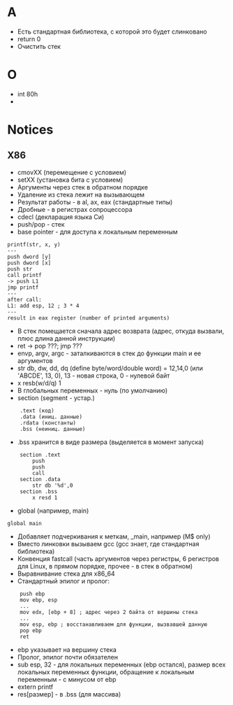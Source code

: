 # A

* Есть стандартная библиотека, с которой это будет слинковано
* return 0
* Очистить стек

# O

* int 80h 
* 

# Notices

## X86

* cmovXX (перемещение с условием)
* setXX (установка бита с условием)
* Аргументы через стек в обратном порядке
* Удаление из стека лежит на вызывающем
* Результат работы - в al, ax, eax (стандартные типы)
* Дробные - в регистрах сопроцессора
* cdecl (декларация языка Си)  
* push/pop - стек
* base pointer - для доступа к локальным переменным

```
printf(str, x, y)
---
push dword [y]
push dword [x]
push str
call printf
-> push L1
jmp printf
---
after call:
L1: add esp, 12 ; 3 * 4 
---
result in eax register (number of printed arguments)
```
* В стек помещается сначала адрес возврата (адрес, откуда вызвали, плюс длина данной инструкции)   
* ret -> pop ???; jmp ???
* envp, argv, argc - заталкиваются в стек до функции main и ее аргументов
* str db, dw, dd, dq (define byte/word/double word) = 12,14,0 (или 'ABCDE', 13, 0), 13 - новая строка, 0 - нулевой байт
* x resb(w/d/q) 1
* В глобальных переменных - нуль (по умолчанию)
* section (segment - устар.) 
```
	.text (код)
	.data (иниц. данные)
	.rdata (константы)
	.bss (неиниц. данные)
```
* .bss хранится в виде размера (выделяется в момент запуска)
```
	section .text
		push
		push
		call
	section .data
		str db '%d',0
	section .bss
		x resd 1
```

* global (например, main)

```
global main
```
* Добавляет подчеркивания к меткам, _main, например (M$ only)
* Вместо линковки вызываем gcc (gcc знает, где стандартная библиотека)
* Конвенция fastcall (часть аргументов через регистры, 6 регистров для Linux, в прямом порядке, прочее - в стек в обратном)
* Выравнивание стека для x86_64
* Стандартный эпилог и пролог:

```
	push ebp
	mov ebp, esp
	...
	mov edx, [ebp + 8] ; адрес через 2 байта от вершины стека
	...
	mov esp, ebp ; восстанавливаем для функции, вызвавшей данную
	pop ebp
	ret
```
* ebp указывает на вершину стека
* Пролог, эпилог почти обязателен
* sub esp, 32 - для локальных переменных (ebp остался), размер всех локальных переменных функции, обращение к локальным переменным - с минусом от ebp
* extern printf
* res[размер] - в .bss (для массива)
